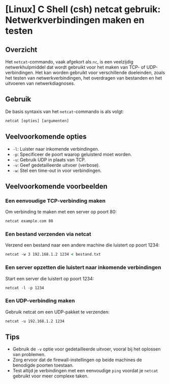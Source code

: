# [Linux] C Shell (csh) netcat gebruik: Netwerkverbindingen maken en testen

## Overzicht
Het `netcat`-commando, vaak afgekort als `nc`, is een veelzijdig netwerkhulpmiddel dat wordt gebruikt voor het maken van TCP- of UDP-verbindingen. Het kan worden gebruikt voor verschillende doeleinden, zoals het testen van netwerkverbindingen, het overdragen van bestanden en het uitvoeren van netwerkdiagnoses.

## Gebruik
De basis syntaxis van het `netcat`-commando is als volgt:

```csh
netcat [opties] [argumenten]
```

## Veelvoorkomende opties
- `-l`: Luister naar inkomende verbindingen.
- `-p`: Specificeer de poort waarop geluisterd moet worden.
- `-u`: Gebruik UDP in plaats van TCP.
- `-v`: Geef gedetailleerde uitvoer (verbose).
- `-w`: Stel een time-out in voor verbindingen.

## Veelvoorkomende voorbeelden

### Een eenvoudige TCP-verbinding maken
Om verbinding te maken met een server op poort 80:

```csh
netcat example.com 80
```

### Een bestand verzenden via netcat
Verzend een bestand naar een andere machine die luistert op poort 1234:

```csh
netcat -w 3 192.168.1.2 1234 < bestand.txt
```

### Een server opzetten die luistert naar inkomende verbindingen
Start een server die luistert op poort 1234:

```csh
netcat -l -p 1234
```

### Een UDP-verbinding maken
Gebruik netcat om een UDP-pakket te verzenden:

```csh
netcat -u 192.168.1.2 1234
```

## Tips
- Gebruik de `-v` optie voor gedetailleerde uitvoer, vooral bij het oplossen van problemen.
- Zorg ervoor dat de firewall-instellingen op beide machines de benodigde poorten toestaan.
- Test altijd je verbindingen met een eenvoudige `ping` voordat je `netcat` gebruikt voor meer complexe taken.
